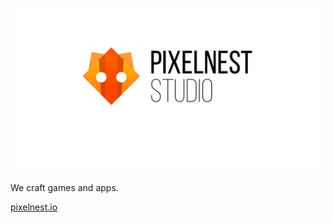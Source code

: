 # ![Pixelnest Studio](static/images/logo/logo_github.png)

We craft games and apps.

[pixelnest.io](http://pixelnest.io)
